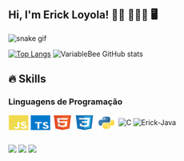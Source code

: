 ## <a text align= "center"> Hi, I'm Erick Loyola! 👋🏻 👱🏻‍♂️ 🖥️</a>
 

 ![snake gif](https://github.com/ericklyl/ericklyl/blob/output/github-contribution-grid-snake.gif)

[![Top Langs](https://github-readme-stats.vercel.app/api/top-langs/?username=ericklyl&show_icons=true&theme=gotham)](https://github.com/ericklyl/github-readme-stats)
![VariableBee GitHub stats](https://github-readme-stats.vercel.app/api?username=ericklyl&show_icons=true&theme=gotham)


## 🔥 Skills
<!-- Skills: Linguagens de Programação -->
  <div style="flex-basis: 48%;">
    <h3>Linguagens de Programação</h3>
    <img align="center" alt="Js" height="30" width="40" src="https://raw.githubusercontent.com/devicons/devicon/master/icons/javascript/javascript-plain.svg">
    <img align="center" alt="Erick-Ts" height="30" width="40" src="https://raw.githubusercontent.com/devicons/devicon/master/icons/typescript/typescript-plain.svg">
    <img align="center" alt="HTML" height="30" width="40" src="https://raw.githubusercontent.com/devicons/devicon/master/icons/html5/html5-original.svg">
    <img align="center" alt="CSS" height="30" width="40" src="https://raw.githubusercontent.com/devicons/devicon/master/icons/css3/css3-original.svg">
    <img align="center" alt="Python" height="30" width="40" src="https://raw.githubusercontent.com/devicons/devicon/master/icons/python/python-original.svg">
    <img align="center" alt="C" height="30" width="40" src="https://cdn.jsdelivr.net/gh/devicons/devicon/icons/c/c-original.svg">
    <img align="center" alt="Erick-Java" height="30" width="40" src="https://camo.githubusercontent.com/973913d161ca9ac03d1e941e3c0a9785dd928059a48274ed2b3ff564b5c564b2/68747470733a2f2f63646e2e6a7364656c6976722e6e65742f67682f64657669636f6e732f64657669636f6e2f69636f6e732f6a6176612f6a6176612d6f726967696e616c2e737667">
  </div>

  

  
  ##
 
<div> 
  <a href="https://www.instagram.com/ericklyl?igsh=MWVxeWdoNGdpMWh1dQ==" target="_blank"><img src="https://img.shields.io/badge/-Instagram-%23E4405F?style=for-the-badge&logo=instagram&logoColor=white" target="_blank"></a>
  <a href = "malito:gamaerick027@gmail.com"><img src="https://img.shields.io/badge/-Gmail-%23333?style=for-the-badge&logo=gmail&logoColor=white" target="_blank"></a>
  <a href="https://www.linkedin.com/in/erickgll/" target="_blank"><img src="https://img.shields.io/badge/-LinkedIn-%230077B5?style=for-the-badge&logo=linkedin&logoColor=white" target="_blank"></a> 

  
</div>
